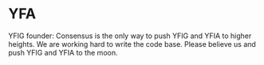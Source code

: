 # YFA
YFIG founder: Consensus is the only way to push YFIG and YFIA to higher heights. We are working hard to write the code base. Please believe us and push YFIG and YFIA to the moon.
